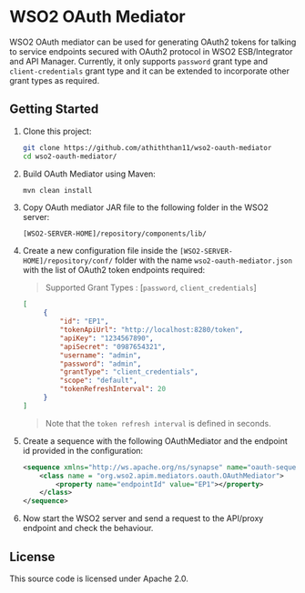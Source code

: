 # WSO2 OAuth Mediator

WSO2 OAuth mediator can be used for generating OAuth2 tokens for talking to service endpoints secured with OAuth2 protocol in WSO2 ESB/Integrator and API Manager. Currently, it only supports `password` grant type and `client-credentials` grant type and it can be extended to incorporate other grant types as required.

## Getting Started

1. Clone this project:

   ```bash
   git clone https://github.com/athiththan11/wso2-oauth-mediator
   cd wso2-oauth-mediator/
   ````

2. Build OAuth Mediator using Maven:

   ```bash
   mvn clean install
   ```

3. Copy OAuth mediator JAR file to the following folder in the WSO2 server:

   ```text
   [WSO2-SERVER-HOME]/repository/components/lib/
   ```

4. Create a new configuration file inside the `[WSO2-SERVER-HOME]/repository/conf/` folder with the name `wso2-oauth-mediator.json` with the list of OAuth2 token endpoints required:

   > Supported Grant Types : [`password`, `client_credentials`]

   ```json
   [
        {
            "id": "EP1",
            "tokenApiUrl": "http://localhost:8280/token",
            "apiKey": "1234567890",
            "apiSecret": "0987654321",
            "username": "admin",
            "password": "admin",
            "grantType": "client_credentials",
            "scope": "default",
            "tokenRefreshInterval": 20
        }
   ]
   ```

   > Note that the `token refresh interval` is defined in seconds.

5. Create a sequence with the following OAuthMediator and the endpoint id provided in the configuration:

   ```xml
   <sequence xmlns="http://ws.apache.org/ns/synapse" name="oauth-sequence">
       <class name = "org.wso2.apim.mediators.oauth.OAuthMediator">
           <property name="endpointId" value="EP1"></property>
       </class>
   </sequence>
   ```

6. Now start the WSO2 server and send a request to the API/proxy endpoint and check the behaviour.

## License

This source code is licensed under Apache 2.0.
